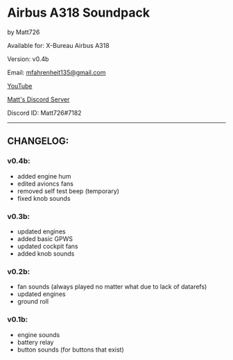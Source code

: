 # Airbus A318 Soundpack
by Matt726

Available for: X-Bureau Airbus A318

Version: v0.4b

Email: mfahrenheit135@gmail.com

[YouTube](https://youtube.com/c/Matt726)

[Matt's Discord Server](https://discord.gg/W4Uym2S)

Discord ID: Matt726#7182

---
## CHANGELOG:

### v0.4b:

- added engine hum
- edited avioncs fans
- removed self test beep (temporary)
- fixed knob sounds

### v0.3b:

- updated engines
- added basic GPWS
- updated cockpit fans
- added knob sounds

### v0.2b:

- fan sounds (always played no matter what due to lack of datarefs)
- updated engines
- ground roll

### v0.1b:

- engine sounds
- battery relay
- button sounds (for buttons that exist)

